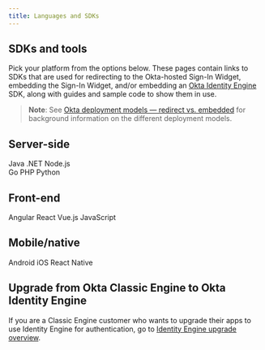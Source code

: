 ```yaml
---
title: Languages and SDKs
---
```


## SDKs and tools

Pick your platform from the options below. These pages contain links to SDKs that are used for redirecting to the Okta-hosted Sign-In Widget, embedding the Sign-In Widget, and/or embedding an [Okta Identity Engine](/docs/concepts/oie-intro/) SDK, along with guides and sample code to show them in use.

> **Note**: See [Okta deployment models &mdash; redirect vs. embedded](/docs/concepts/redirect-vs-embedded/) for background information on the different deployment models.

## Server-side

<Cards>
  <Card href="/code/java/" :showHeaderIcon=true headerIcon="code-java">Java</Card>
  <Card href="/code/dotnet/aspnetcore/" :showHeaderIcon=true headerIcon="code-dotnet">.NET</Card>
  <Card href="/code/nodejs/" :showHeaderIcon=true headerIcon="code-nodejs">Node.js</Card>
</Cards>
<br>
<Cards>
  <Card href="/code/go/" :showHeaderIcon=true headerIcon="code-go">Go</Card>
  <Card href="/code/php/" :showHeaderIcon=true headerIcon="code-php">PHP</Card>
  <Card href="/code/python/" :showHeaderIcon=true headerIcon="code-python">Python</Card>
</Cards>

## Front-end

<Cards>
  <Card href="/code/angular/" :showHeaderIcon=true headerIcon="code-angular" cardTitle="Test">Angular</Card>
  <Card href="/code/react/" :showHeaderIcon=true headerIcon="code-react">React</Card>
  <Card href="/code/vue/" :showHeaderIcon=true headerIcon="code-vue">Vue.js</Card>
  <Card href="/code/javascript/" :showHeaderIcon=true headerIcon="code-javascript">JavaScript</Card>
</Cards>

## Mobile/native

<Cards>
  <Card href="/code/android/" :showHeaderIcon=true headerIcon="code-android">Android</Card>
  <Card href="/code/ios/" :showHeaderIcon=true headerIcon="code-ios">iOS</Card>
  <Card href="/code/react-native/" :showHeaderIcon=true headerIcon="code-react">React Native</Card>
</Cards>

## Upgrade from Okta Classic Engine to Okta Identity Engine

If you are a Classic Engine customer who wants to upgrade their apps to use Identity Engine for authentication, go to [Identity Engine upgrade overview](/docs/guides/oie-upgrade-overview/).
